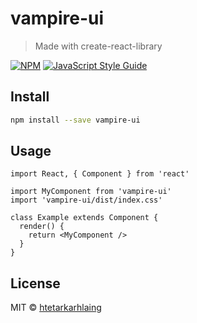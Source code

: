 # vampire-ui

> Made with create-react-library

[![NPM](https://img.shields.io/npm/v/vampire-ui.svg)](https://www.npmjs.com/package/vampire-ui) [![JavaScript Style Guide](https://img.shields.io/badge/code_style-standard-brightgreen.svg)](https://standardjs.com)

## Install

```bash
npm install --save vampire-ui
```

## Usage

```tsx
import React, { Component } from 'react'

import MyComponent from 'vampire-ui'
import 'vampire-ui/dist/index.css'

class Example extends Component {
  render() {
    return <MyComponent />
  }
}
```

## License

MIT © [htetarkarhlaing](https://github.com/htetarkarhlaing)
